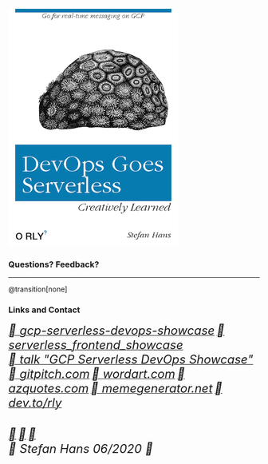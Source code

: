 ![thanks](presentation/assets/image/orly.png)

### Questions? Feedback?

---

@transition[none]

### Links and Contact
[<i style="font-size:24px" class="fab">&#xf09b; gcp-serverless-devops-showcase</i>](https://github.com/stefanhansatos/gcp-serverless-devops-showcase)
[<i style="font-size:24px" class="fab">&#xf09b; serverless_frontend_showcase</i>](https://github.com/stefanhans/serverless_frontend_showcase)
<br>
[<i style="font-size:24px" class="fab">&#xf09b; talk "GCP Serverless DevOps Showcase"</i>](https://gitpitch.com/stefanhansatos/gcp-serverless-devops-showcase#/)
<br>
[<i style="font-size:24px" class="fab">&#xf268; gitpitch.com</i>](https://gitpitch.com/)
[<i style="font-size:24px" class="fab">&#xf268; wordart.com</i>](https://wordart.com/)
[<i style="font-size:24px" class="fab">&#xf268; azquotes.com</i>](https://www.azquotes.com)
[<i style="font-size:24px" class="fab">&#xf268; memegenerator.net</i>](https://memegenerator.net)
[<i style="font-size:24px" class="fab">&#xf268; dev.to/rly</i>](https://dev.to/rly)
<br>
<br>
<br>
[<i style="font-size:24px" class="fas">&#xf1fa;</i>](mailto://stefan.hans@atos.net)
[<i style="font-size:24px" class="fab">&#xf099;</i>](https://twitter.com/stefanhans65)
[<i style="font-size:24px" class="fab">&#xf08c;</i>](https://www.linkedin.com/in/stefan-hans-4545ab132/)
<br>
<i style="font-size:24px" class="fas">&#xf1f9; Stefan Hans 06/2020 </i><i> </i><i style="font-size:24px" class="fab"> &#xf25e;</i>



